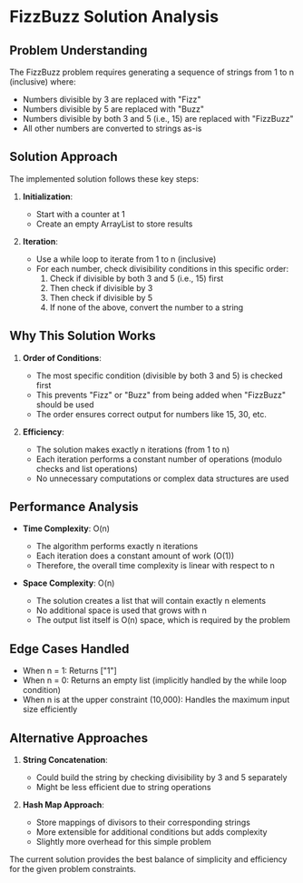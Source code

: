 # FizzBuzz Solution Analysis

## Problem Understanding
The FizzBuzz problem requires generating a sequence of strings from 1 to n (inclusive) where:
- Numbers divisible by 3 are replaced with "Fizz"
- Numbers divisible by 5 are replaced with "Buzz"
- Numbers divisible by both 3 and 5 (i.e., 15) are replaced with "FizzBuzz"
- All other numbers are converted to strings as-is

## Solution Approach
The implemented solution follows these key steps:

1. **Initialization**: 
   - Start with a counter at 1
   - Create an empty ArrayList to store results

2. **Iteration**:
   - Use a while loop to iterate from 1 to n (inclusive)
   - For each number, check divisibility conditions in this specific order:
     1. Check if divisible by both 3 and 5 (i.e., 15) first
     2. Then check if divisible by 3
     3. Then check if divisible by 5
     4. If none of the above, convert the number to a string

## Why This Solution Works

1. **Order of Conditions**: 
   - The most specific condition (divisible by both 3 and 5) is checked first
   - This prevents "Fizz" or "Buzz" from being added when "FizzBuzz" should be used
   - The order ensures correct output for numbers like 15, 30, etc.

2. **Efficiency**:
   - The solution makes exactly n iterations (from 1 to n)
   - Each iteration performs a constant number of operations (modulo checks and list operations)
   - No unnecessary computations or complex data structures are used

## Performance Analysis

- **Time Complexity**: O(n)
  - The algorithm performs exactly n iterations
  - Each iteration does a constant amount of work (O(1))
  - Therefore, the overall time complexity is linear with respect to n

- **Space Complexity**: O(n)
  - The solution creates a list that will contain exactly n elements
  - No additional space is used that grows with n
  - The output list itself is O(n) space, which is required by the problem

## Edge Cases Handled

- When n = 1: Returns ["1"]
- When n = 0: Returns an empty list (implicitly handled by the while loop condition)
- When n is at the upper constraint (10,000): Handles the maximum input size efficiently

## Alternative Approaches

1. **String Concatenation**:
   - Could build the string by checking divisibility by 3 and 5 separately
   - Might be less efficient due to string operations

2. **Hash Map Approach**:
   - Store mappings of divisors to their corresponding strings
   - More extensible for additional conditions but adds complexity
   - Slightly more overhead for this simple problem

The current solution provides the best balance of simplicity and efficiency for the given problem constraints.
